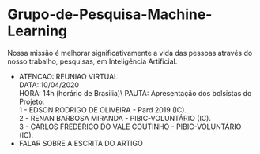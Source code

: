 # Grupo-de-Pesquisa-Machine-Learning
Nossa missão é melhorar significativamente a vida das pessoas através do nosso trabalho, pesquisas, em Inteligência Artificial.
- ATENCAO:  REUNIAO VIRTUAL\
DATA: 10/04/2020\
HORA: 14h (horário de Brasilia)\ 
PAUTA: Apresentação dos bolsistas do Projeto:\
1 - EDSON RODRIGO DE OLIVEIRA - Pard 2019 (IC).\
2 - RENAN BARBOSA MIRANDA - PIBIC-VOLUNTÁRIO (IC).\
3 - CARLOS FREDERICO DO VALE COUTINHO - PIBIC-VOLUNTÁRIO (IC).
- FALAR SOBRE A ESCRITA DO ARTIGO 
